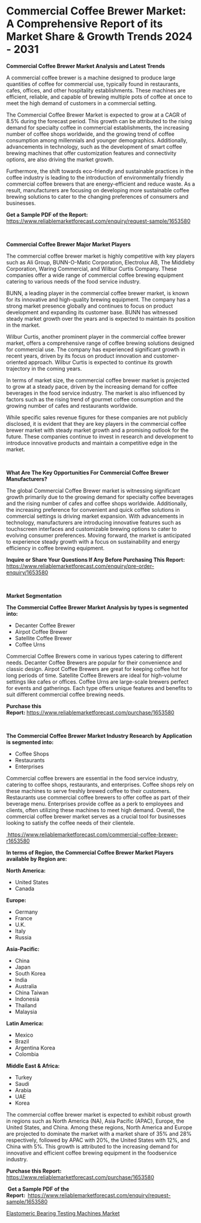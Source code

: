 <p><h1>Commercial Coffee Brewer Market: A Comprehensive Report of its Market Share & Growth Trends 2024 - 2031</h1></p><p><strong>Commercial Coffee Brewer Market Analysis and Latest Trends</strong></p>
<p><p>A commercial coffee brewer is a machine designed to produce large quantities of coffee for commercial use, typically found in restaurants, cafes, offices, and other hospitality establishments. These machines are efficient, reliable, and capable of brewing multiple pots of coffee at once to meet the high demand of customers in a commercial setting.</p><p>The Commercial Coffee Brewer Market is expected to grow at a CAGR of 8.5% during the forecast period. This growth can be attributed to the rising demand for specialty coffee in commercial establishments, the increasing number of coffee shops worldwide, and the growing trend of coffee consumption among millennials and younger demographics. Additionally, advancements in technology, such as the development of smart coffee brewing machines that offer customization features and connectivity options, are also driving the market growth.</p><p>Furthermore, the shift towards eco-friendly and sustainable practices in the coffee industry is leading to the introduction of environmentally friendly commercial coffee brewers that are energy-efficient and reduce waste. As a result, manufacturers are focusing on developing more sustainable coffee brewing solutions to cater to the changing preferences of consumers and businesses.</p></p>
<p><strong>Get a Sample PDF of the Report:&nbsp;</strong> <a href="https://www.reliablemarketforecast.com/enquiry/request-sample/1653580">https://www.reliablemarketforecast.com/enquiry/request-sample/1653580</a></p>
<p>&nbsp;</p>
<p><strong>Commercial Coffee Brewer Major Market Players</strong></p>
<p><p>The commercial coffee brewer market is highly competitive with key players such as Ali Group, BUNN-O-Matic Corporation, Electrolux AB, The Middleby Corporation, Waring Commercial, and Wilbur Curtis Company. These companies offer a wide range of commercial coffee brewing equipment catering to various needs of the food service industry.</p><p>BUNN, a leading player in the commercial coffee brewer market, is known for its innovative and high-quality brewing equipment. The company has a strong market presence globally and continues to focus on product development and expanding its customer base. BUNN has witnessed steady market growth over the years and is expected to maintain its position in the market.</p><p>Wilbur Curtis, another prominent player in the commercial coffee brewer market, offers a comprehensive range of coffee brewing solutions designed for commercial use. The company has experienced significant growth in recent years, driven by its focus on product innovation and customer-oriented approach. Wilbur Curtis is expected to continue its growth trajectory in the coming years.</p><p>In terms of market size, the commercial coffee brewer market is projected to grow at a steady pace, driven by the increasing demand for coffee beverages in the food service industry. The market is also influenced by factors such as the rising trend of gourmet coffee consumption and the growing number of cafes and restaurants worldwide.</p><p>While specific sales revenue figures for these companies are not publicly disclosed, it is evident that they are key players in the commercial coffee brewer market with steady market growth and a promising outlook for the future. These companies continue to invest in research and development to introduce innovative products and maintain a competitive edge in the market.</p></p>
<p>&nbsp;</p>
<p><strong>What Are The Key Opportunities For Commercial Coffee Brewer Manufacturers?</strong></p>
<p><p>The global Commercial Coffee Brewer market is witnessing significant growth primarily due to the growing demand for specialty coffee beverages and the rising number of cafes and coffee shops worldwide. Additionally, the increasing preference for convenient and quick coffee solutions in commercial settings is driving market expansion. With advancements in technology, manufacturers are introducing innovative features such as touchscreen interfaces and customizable brewing options to cater to evolving consumer preferences. Moving forward, the market is anticipated to experience steady growth with a focus on sustainability and energy efficiency in coffee brewing equipment.</p></p>
<p><strong>Inquire or Share Your Questions If Any Before Purchasing This Report:</strong> <a href="https://www.reliablemarketforecast.com/enquiry/pre-order-enquiry/1653580">https://www.reliablemarketforecast.com/enquiry/pre-order-enquiry/1653580</a></p>
<p>&nbsp;</p>
<p><strong>Market Segmentation</strong></p>
<p><strong>The Commercial Coffee Brewer Market Analysis by types is segmented into:</strong></p>
<p><ul><li>Decanter Coffee Brewer</li><li>Airpot Coffee Brewer</li><li>Satellite Coffee Brewer</li><li>Coffee Urns</li></ul></p>
<p><p>Commercial Coffee Brewers come in various types catering to different needs. Decanter Coffee Brewers are popular for their convenience and classic design. Airpot Coffee Brewers are great for keeping coffee hot for long periods of time. Satellite Coffee Brewers are ideal for high-volume settings like cafes or offices. Coffee Urns are large-scale brewers perfect for events and gatherings. Each type offers unique features and benefits to suit different commercial coffee brewing needs.</p></p>
<p><strong>Purchase this Report:&nbsp;</strong><a href="https://www.reliablemarketforecast.com/purchase/1653580">https://www.reliablemarketforecast.com/purchase/1653580</a></p>
<p>&nbsp;</p>
<p><strong>The Commercial Coffee Brewer Market Industry Research by Application is segmented into:</strong></p>
<p><ul><li>Coffee Shops</li><li>Restaurants</li><li>Enterprises</li></ul></p>
<p><p>Commercial coffee brewers are essential in the food service industry, catering to coffee shops, restaurants, and enterprises. Coffee shops rely on these machines to serve freshly brewed coffee to their customers. Restaurants use commercial coffee brewers to offer coffee as part of their beverage menu. Enterprises provide coffee as a perk to employees and clients, often utilizing these machines to meet high demand. Overall, the commercial coffee brewer market serves as a crucial tool for businesses looking to satisfy the coffee needs of their clientele.</p></p>
<p><a href="https://www.reliablemarketforecast.com/commercial-coffee-brewer-r1653580">&nbsp;https://www.reliablemarketforecast.com/commercial-coffee-brewer-r1653580</a></p>
<p><strong>In terms of Region, the Commercial Coffee Brewer Market Players available by Region are:</strong></p>
<p>
    <p> <strong> North America: </strong>
        <ul>
            <li>United States</li>
            <li>Canada</li>
        </ul>
        </p> 
    <p> <strong> Europe: </strong>
        <ul>
            <li>Germany</li>
            <li>France</li>
            <li>U.K.</li>
            <li>Italy</li>
            <li>Russia</li>
        </ul>
        </p> 
    <p> <strong> Asia-Pacific: </strong>
        <ul>
            <li>China</li>
            <li>Japan</li>
            <li>South Korea</li>
            <li>India</li>
            <li>Australia</li>
            <li>China Taiwan</li>
            <li>Indonesia</li>
            <li>Thailand</li>
            <li>Malaysia</li>
        </ul>
        </p> 
    <p> <strong> Latin America: </strong>
        <ul>
            <li>Mexico</li>
            <li>Brazil</li>
            <li>Argentina Korea</li>
            <li>Colombia</li>
        </ul>
        </p> 
    <p> <strong> Middle East & Africa: </strong>
        <ul>
            <li>Turkey</li>
            <li>Saudi</li>
            <li>Arabia</li>
            <li>UAE</li>
            <li>Korea</li>
        </ul>
    </p>
    </p>
<p><p>The commercial coffee brewer market is expected to exhibit robust growth in regions such as North America (NA), Asia Pacific (APAC), Europe, the United States, and China. Among these regions, North America and Europe are projected to dominate the market with a market share of 35% and 28% respectively, followed by APAC with 20%, the United States with 12%, and China with 5%. This growth is attributed to the increasing demand for innovative and efficient coffee brewing equipment in the foodservice industry.</p></p>
<p><strong>Purchase this Report: </strong><a href="https://www.reliablemarketforecast.com/purchase/1653580">https://www.reliablemarketforecast.com/purchase/1653580</a></p>
<p>&nbsp;<strong>Get a Sample PDF of the Report:&nbsp;&nbsp;</strong><a href="https://www.reliablemarketforecast.com/enquiry/request-sample/1653580">https://www.reliablemarketforecast.com/enquiry/request-sample/1653580</a></p>
<p><strong></strong></p>
<p><p><a href="https://www.linkedin.com/pulse/elastomeric-bearing-testing-machines-market-report-product-dg1re?trackingId=Wcdx4FpsTYy78cU2IGrEmg%3D%3D">Elastomeric Bearing Testing Machines Market</a></p></p>